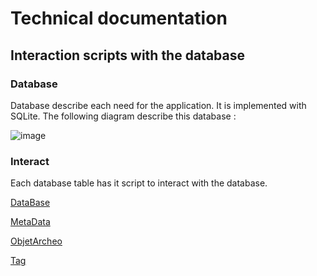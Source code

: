 # Technical documentation

## Interaction scripts with the database

### Database

Database describe each need for the application. It is implemented with SQLite. The following diagram describe this database :

![image](./img/db.png)

### Interact
Each database table has it script to interact with the database.


[DataBase](./docs_classes/database.md)

[MetaData](./docs_classes/metadata.md)

[ObjetArcheo](./docs_classes/objetarcheo.md)

[Tag](./docs_classes/tag.md)
